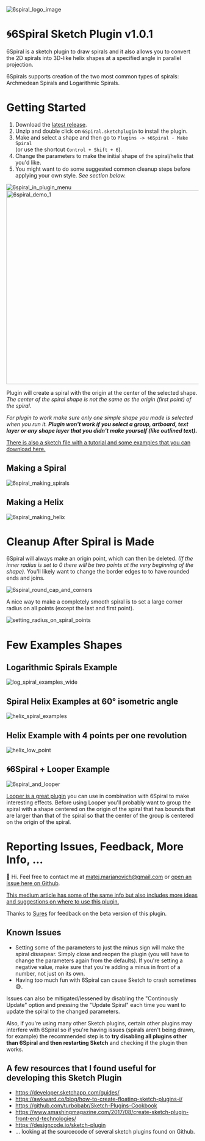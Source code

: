 
  

![6spiral_logo_image](https://user-images.githubusercontent.com/2822227/45348015-53135b00-b562-11e8-8f37-d5a44997418c.png) 

# 🌀6Spiral Sketch Plugin v1.0.1

6Spiral is a sketch plugin to draw spirals and it also allows you to convert the 2D spirals into 3D-like helix shapes at a specified angle in parallel projection.

6Spirals supports creation of the two most common types of spirals: Archmedean Spirals and Logarithmic Spirals.  

# Getting Started

1. Download the [latest release](https://github.com/matej-marjanovic/6Spiral-Sketch-Plugin/releases).
2.  Unzip and double click on `6Spiral.sketchplugin` to install the plugin.
3. Make and select a shape and then go to `Plugins -> 🌀6Spiral - Make Spiral`  
(or use the shortcut `Control + Shift + 6`). 
4. Change the parameters to make the initial shape of the spiral/helix that you'd like.
5. You might want to do some suggested common cleanup steps before applying your own style. *See section below.*

![6spiral_in_plugin_menu](https://user-images.githubusercontent.com/2822227/45353465-b5bf2380-b56f-11e8-904a-5107077eedf8.png)
<img width="506" alt="6spiral_demo_1" src="https://user-images.githubusercontent.com/2822227/45353519-dd15f080-b56f-11e8-91e1-05ce76b5ff1a.png">

Plugin will create a spiral with the origin at the center of the selected shape.
*The center of the spiral shape is not the same as the origin (first point) of the spiral.*

*For plugin to work make sure only one simple shape you made is selected when you run it. **Plugin won't work if you select a group, artboard, text layer or any shape layer that you didn't make yourself (like outlined text).*** 

[There is also a sketch file with a tutorial and some examples that you can download here.](https://github.com/matej-marjanovic/6Spiral-Tutorial-Example-Sketch-File/raw/master/6Spiral%20Examples%20and%20Tutorial.sketch)

## Making a Spiral
![6spiral_making_spirals](https://user-images.githubusercontent.com/2822227/45357080-13586d80-b57a-11e8-851c-8366dbbc45b5.gif)

## Making a Helix
![6spiral_making_helix](https://user-images.githubusercontent.com/2822227/45357902-a5617580-b57c-11e8-9050-9b617be0d2c8.gif)

# Cleanup After Spiral is Made
6Spiral will always make an origin point, which can then be deleted.
*(If the inner radius is set to 0 there will be two points at the very beginning of the shape).* 
You'll likely want to change the border edges to to have rounded ends and joins.

![6spiral_round_cap_and_corners](https://user-images.githubusercontent.com/2822227/45471004-8c73d400-b6e4-11e8-9c24-87b08db8e407.png)

A nice way to make a completely smooth spiral is to set a large corner radius on all points (except the last and first point).

![setting_radius_on_spiral_points](https://user-images.githubusercontent.com/2822227/45354068-a214bc80-b571-11e8-80fe-f39d50c222d0.gif)

# Few Examples Shapes

## Logarithmic Spirals Example
![log_spiral_examples_wide](https://user-images.githubusercontent.com/2822227/45360143-89150700-b583-11e8-9fda-bfed87f18dfb.png)

## Spiral Helix Examples at 60° isometric angle
![helix_spiral_examples](https://user-images.githubusercontent.com/2822227/45360142-89150700-b583-11e8-912b-6972eb293bd7.png)


## Helix Example with 4 points per one revolution
![helix_low_point](https://user-images.githubusercontent.com/2822227/45360141-89150700-b583-11e8-93eb-fb01493b578d.png)

## 🌀6Spiral + Looper Example
![6spiral_and_looper](https://user-images.githubusercontent.com/2822227/45360140-89150700-b583-11e8-86fd-408fae35aa6c.png)

[Looper is a great plugin](http://sureskumar.com/looper/) you can use in combination with 6Spiral to make interesting effects. Before using Looper you'll probably want to group the spiral with a shape centered on the origin of the spiral that has bounds that are larger than that of the spiral so that the center of the group is centered on the origin of the spiral.

# Reporting Issues, Feedback, More Info, ... 
👋 Hi. Feel free to contact me at matej.marjanovich@gmail.com or [open an issue here on Github](https://github.com/matej-marjanovic/6Spiral-Sketch-Plugin/issues).

[This medium article has some of the same info but also includes more ideas and suggestions on where to use this plugin.](https://medium.com/@matejmarjanovic/4a921c13f5ef)

Thanks to [Sures](https://github.com/sureskumar/) for feedback on the beta version of this plugin.

## Known Issues

- Setting some of the parameters to just the minus sign will make the spiral dissapear. Simply close and reopen the plugin (you will have to change the parameters again from the defaults). If you're setting a negative value, make sure that you're adding a minus in front of a number, not just on its own.
- Having too much fun with 6Spiral can cause Sketch to crash sometimes 😅.

Issues can also be mitigated/lessened by disabling the "Continously Update" option and pressing the "Update Spiral" each time you want to update the spiral to the changed parameters.

Also, if you're using many other Sketch plugins, certain other plugins may interfere with 6Spiral so if you're having issues (spirals aren't being drawn, for example) the recommended step is to **try disabling all plugins other than 6Spiral and then restarting Sketch** and checking if the plugin then works.

## A few resources that I found useful for developing this Sketch Plugin
- https://developer.sketchapp.com/guides/
- https://awkward.co/blog/how-to-create-floating-sketch-plugins-i/
- https://github.com/turbobabr/Sketch-Plugins-Cookbook
- https://www.smashingmagazine.com/2017/08/create-sketch-plugin-front-end-technologies/
- https://designcode.io/sketch-plugin
- ... looking at the sourcecode of several sketch plugins found on Github.
